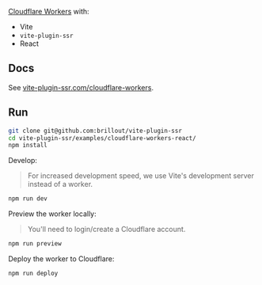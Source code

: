 [Cloudflare Workers](https://workers.cloudflare.com/) with:
 - Vite
 - `vite-plugin-ssr`
 - React


## Docs

See [vite-plugin-ssr.com/cloudflare-workers](https://vite-plugin-ssr.com/cloudflare-workers).


## Run

```bash
git clone git@github.com:brillout/vite-plugin-ssr
cd vite-plugin-ssr/examples/cloudflare-workers-react/
npm install
```

Develop:

> For increased development speed, we use Vite's development server instead of a worker.

```bash
npm run dev
```

Preview the worker locally:

> You'll need to login/create a Cloudflare account.

```bash
npm run preview
```

Deploy the worker to Cloudflare:
```bash
npm run deploy
```
